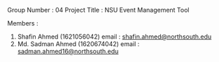 Group Number : 04
Project Title : NSU Event Management Tool

Members :
1. Shafin Ahmed (1621056042)
email : shafin.ahmed@northsouth.edu
2. Md. Sadman Ahmed (1620674042)
email : sadman.ahmed16@northsouth.edu
